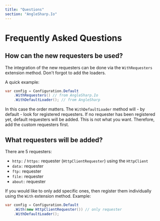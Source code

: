 ```yaml
---
title: "Questions"
section: "AngleSharp.Io"
---
```

# Frequently Asked Questions

## How can the new requesters be used?

The integration of the new requesters can be done via the `WithRequesters` extension method. Don't forgot to add the loaders.

A quick example:

```cs
var config = Configuration.Default
    .WithRequesters() // from AngleSharp.Io
    .WithDefaultLoader(); // from AngleSharp
```

In this case the order matters. The `WithDefaultLoader` method will - by default - look for registered requesters. If no requester has been registered yet, default requesters will be added. This is not what you want. Therefore, add the custom requesters first.

## What requesters will be added?

There are 5 requesters:

- `http:` / `https:` requester (`HttpClientRequester`) using the `HttpClient`
- `data:` requester
- `ftp:` requester
- `file:` requester
- `about:` requester

If you would like to only add specific ones, then register them individually using the `With` extension method. Example:

```cs
var config = Configuration.Default
    .With(new HttpClientRequester()) // only requester
    .WithDefaultLoader();
```
